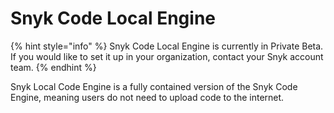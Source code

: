 # Snyk Code Local Engine

{% hint style="info" %}
Snyk Code Local Engine is currently in Private Beta. If you would like to set it up in your organization, contact your Snyk account team.
{% endhint %}

Snyk Local Code Engine is a fully contained version of the Snyk Code Engine, meaning users do not need to upload code to the internet.
